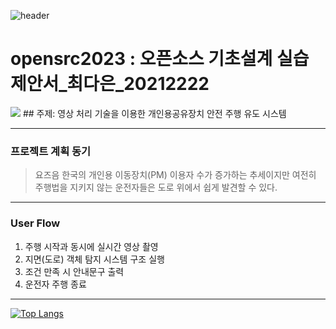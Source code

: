 ![header](https://capsule-render.vercel.app/api?type=Cylinder&color=auto&height=300&section=header&text=open%20Source&fontSize=90)
# opensrc2023 : 오픈소스 기초설계 실습 제안서_최다은_20212222
<img src="https://img.shields.io/badge/python-3776AB?style=flat&logo=python&logoColor=white"/>
## 주제: 영상 처리 기술을 이용한 개인용공유장치 안전 주행 유도 시스템

--------------------------------------------------------------
### 프로젝트 계획 동기
> 요즈음 한국의 개인용 이동장치(PM) 이용자 수가 증가하는 추세이지만 여전히 주행법을 지키지 않는 운전자들은 도로 위에서 쉽게 발견할 수 있다. 

-------------------------------------------------------------
### User Flow
1. 주행 시작과 동시에 실시간 영상 촬영
2. 지면(도로) 객체 탐지 시스템 구조 실행
3. 조건 만족 시 안내문구 출력
4. 운전자 주행 종료
---------------------------------------------------------------

[![Top Langs](https://github-readme-stats.vercel.app/api/top-langs/?username=thisischeese&langs_count=8)](https://github.com/thisischeese/github-readme-stats)

